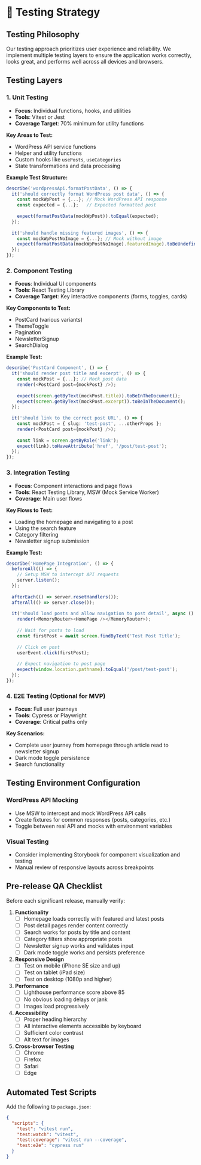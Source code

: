 # 📄 Testing Strategy

## Testing Philosophy

Our testing approach prioritizes user experience and reliability. We implement multiple testing layers to ensure the application works correctly, looks great, and performs well across all devices and browsers.

## Testing Layers

### 1. Unit Testing

* **Focus**: Individual functions, hooks, and utilities
* **Tools**: Vitest or Jest
* **Coverage Target**: 70% minimum for utility functions

**Key Areas to Test:**
- WordPress API service functions
- Helper and utility functions
- Custom hooks like `usePosts`, `useCategories`
- State transformations and data processing

**Example Test Structure:**
```typescript
describe('wordpressApi.formatPostData', () => {
  it('should correctly format WordPress post data', () => {
    const mockWpPost = {...}; // Mock WordPress API response
    const expected = {...};   // Expected formatted post
    
    expect(formatPostData(mockWpPost)).toEqual(expected);
  });
  
  it('should handle missing featured images', () => {
    const mockWpPostNoImage = {...}; // Mock without image
    expect(formatPostData(mockWpPostNoImage).featuredImage).toBeUndefined();
  });
});
```

### 2. Component Testing

* **Focus**: Individual UI components
* **Tools**: React Testing Library
* **Coverage Target**: Key interactive components (forms, toggles, cards)

**Key Components to Test:**
- PostCard (various variants)
- ThemeToggle
- Pagination
- NewsletterSignup
- SearchDialog

**Example Test:**
```typescript
describe('PostCard Component', () => {
  it('should render post title and excerpt', () => {
    const mockPost = {...}; // Mock post data
    render(<PostCard post={mockPost} />);
    
    expect(screen.getByText(mockPost.title)).toBeInTheDocument();
    expect(screen.getByText(mockPost.excerpt)).toBeInTheDocument();
  });
  
  it('should link to the correct post URL', () => {
    const mockPost = { slug: 'test-post', ...otherProps };
    render(<PostCard post={mockPost} />);
    
    const link = screen.getByRole('link');
    expect(link).toHaveAttribute('href', '/post/test-post');
  });
});
```

### 3. Integration Testing

* **Focus**: Component interactions and page flows
* **Tools**: React Testing Library, MSW (Mock Service Worker)
* **Coverage**: Main user flows

**Key Flows to Test:**
- Loading the homepage and navigating to a post
- Using the search feature
- Category filtering
- Newsletter signup submission

**Example Test:**
```typescript
describe('HomePage Integration', () => {
  beforeAll(() => {
    // Setup MSW to intercept API requests
    server.listen();
  });
  
  afterEach(() => server.resetHandlers());
  afterAll(() => server.close());
  
  it('should load posts and allow navigation to post detail', async () => {
    render(<MemoryRouter><HomePage /></MemoryRouter>);
    
    // Wait for posts to load
    const firstPost = await screen.findByText('Test Post Title');
    
    // Click on post
    userEvent.click(firstPost);
    
    // Expect navigation to post page
    expect(window.location.pathname).toEqual('/post/test-post');
  });
});
```

### 4. E2E Testing (Optional for MVP)

* **Focus**: Full user journeys
* **Tools**: Cypress or Playwright
* **Coverage**: Critical paths only

**Key Scenarios:**
- Complete user journey from homepage through article read to newsletter signup
- Dark mode toggle persistence
- Search functionality

## Testing Environment Configuration

### WordPress API Mocking

* Use MSW to intercept and mock WordPress API calls
* Create fixtures for common responses (posts, categories, etc.)
* Toggle between real API and mocks with environment variables

### Visual Testing

* Consider implementing Storybook for component visualization and testing
* Manual review of responsive layouts across breakpoints

## Pre-release QA Checklist

Before each significant release, manually verify:

1. **Functionality**
   - [ ] Homepage loads correctly with featured and latest posts
   - [ ] Post detail pages render content correctly
   - [ ] Search works for posts by title and content
   - [ ] Category filters show appropriate posts
   - [ ] Newsletter signup works and validates input
   - [ ] Dark mode toggle works and persists preference

2. **Responsive Design**
   - [ ] Test on mobile (iPhone SE size and up)
   - [ ] Test on tablet (iPad size)
   - [ ] Test on desktop (1080p and higher)

3. **Performance**
   - [ ] Lighthouse performance score above 85
   - [ ] No obvious loading delays or jank
   - [ ] Images load progressively

4. **Accessibility**
   - [ ] Proper heading hierarchy
   - [ ] All interactive elements accessible by keyboard
   - [ ] Sufficient color contrast
   - [ ] Alt text for images

5. **Cross-browser Testing**
   - [ ] Chrome
   - [ ] Firefox
   - [ ] Safari
   - [ ] Edge

## Automated Test Scripts

Add the following to `package.json`:

```json
{
  "scripts": {
    "test": "vitest run",
    "test:watch": "vitest",
    "test:coverage": "vitest run --coverage",
    "test:e2e": "cypress run"
  }
}
```
